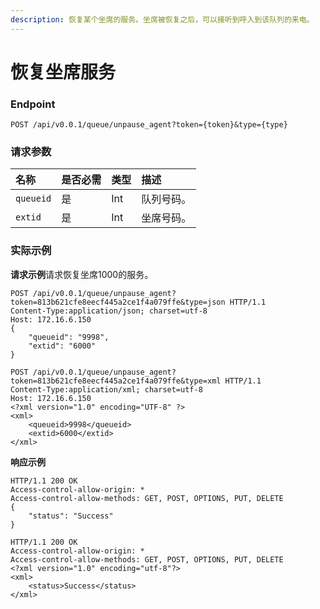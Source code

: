 ```yaml
---
description: 恢复某个坐席的服务。坐席被恢复之后，可以接听到呼入到该队列的来电。
---
```


# 恢复坐席服务



### Endpoint

```text
POST /api/v0.0.1/queue/unpause_agent?token={token}&type={type}
```

### 请求参数

| **名称** | **是否必需** | **类型** | **描述** |
| :--- | :--- | :--- | :--- |
| `queueid` | 是 | Int | 队列号码。 |
| `extid` | 是 | Int | 坐席号码。 |

### 实际示例

**请求示例**请求恢复坐席1000的服务。

```text
POST /api/v0.0.1/queue/unpause_agent?token=813b621cfe8eecf445a2ce1f4a079ffe&type=json HTTP/1.1
Content-Type:application/json; charset=utf-8
Host: 172.16.6.150
{
    "queueid": "9998",
    "extid": "6000"
}
```

```text
POST /api/v0.0.1/queue/unpause_agent?token=813b621cfe8eecf445a2ce1f4a079ffe&type=xml HTTP/1.1
Content-Type:application/xml; charset=utf-8
Host: 172.16.6.150
<?xml version="1.0" encoding="UTF-8" ?>
<xml>
	<queueid>9998</queueid>
	<extid>6000</extid>	
</xml>
```

**响应示例**

```text
HTTP/1.1 200 OK
Access-control-allow-origin: *
Access-control-allow-methods: GET, POST, OPTIONS, PUT, DELETE
{
    "status": "Success"
}
```

```text
HTTP/1.1 200 OK
Access-control-allow-origin: *
Access-control-allow-methods: GET, POST, OPTIONS, PUT, DELETE
<?xml version="1.0" encoding="utf-8"?>
<xml>
	<status>Success</status>
</xml>
```



